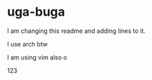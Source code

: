 # uga-buga

I am changing this readme and adding lines to it.


I use arch btw

I am using vim also
o



123

